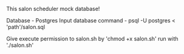 This salon scheduler mock database!

Database - Postgres Input database command - psql -U postgres < 'path'/salon.sql

Give execute permission to salon.sh by 'chmod +x salon.sh' run with './salon.sh'
